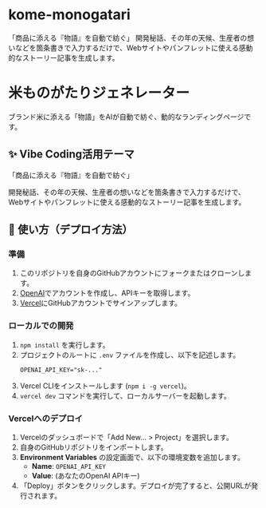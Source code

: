 # kome-monogatari
「商品に添える『物語』を自動で紡ぐ」  開発秘話、その年の天候、生産者の想いなどを箇条書きで入力するだけで、Webサイトやパンフレットに使える感動的なストーリー記事を生成します。

# 米ものがたりジェネレーター

ブランド米に添える「物語」をAIが自動で紡ぐ、動的なランディングページです。

## ✨ Vibe Coding活用テーマ
「商品に添える『物語』を自動で紡ぐ」

開発秘話、その年の天候、生産者の想いなどを箇条書きで入力するだけで、Webサイトやパンフレットに使える感動的なストーリー記事を生成します。

## 🚀 使い方（デプロイ方法）

### 準備
1.  このリポジトリを自身のGitHubアカウントにフォークまたはクローンします。
2.  [OpenAI](https://platform.openai.com/)でアカウントを作成し、APIキーを取得します。
3.  [Vercel](https://vercel.com/)にGitHubアカウントでサインアップします。

### ローカルでの開発
1.  `npm install` を実行します。
2.  プロジェクトのルートに `.env` ファイルを作成し、以下を記述します。
    ```
    OPENAI_API_KEY="sk-..."
    ```
3.  Vercel CLIをインストールします (`npm i -g vercel`)。
4.  `vercel dev` コマンドを実行して、ローカルサーバーを起動します。

### Vercelへのデプロイ
1.  Vercelのダッシュボードで「Add New... > Project」を選択します。
2.  自身のGitHubリポジトリをインポートします。
3.  **Environment Variables** の設定画面で、以下の環境変数を追加します。
    -   **Name**: `OPENAI_API_KEY`
    -   **Value**: (あなたのOpenAI APIキー)
4.  「Deploy」ボタンをクリックします。デプロイが完了すると、公開URLが発行されます。
